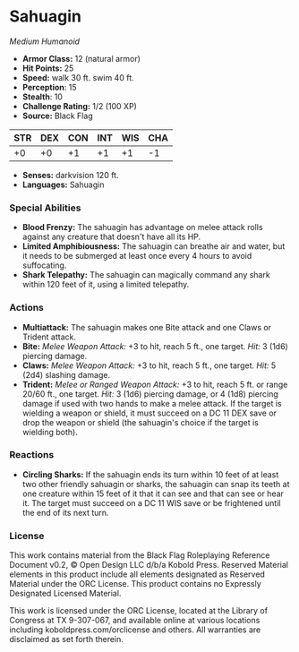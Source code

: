 # Sahuagin

*Medium* *Humanoid*

- **Armor Class:** 12 (natural armor)
- **Hit Points:** 25 
- **Speed:** walk 30 ft. swim 40 ft.
- **Perception**: 15
- **Stealth**: 10
- **Challenge Rating:** 1/2 (100 XP)
- **Source:** Black Flag

| STR | DEX | CON | INT | WIS | CHA |
| --- | --- | --- | --- | --- | --- |
| +0 | +0 | +1 | +1 | +1 | -1 |

- **Senses:** darkvision 120 ft.
- **Languages:** Sahuagin

### Special Abilities

- **Blood Frenzy:** The sahuagin has advantage on melee attack rolls against any creature that doesn't have all its HP.
- **Limited Amphibiousness:** The sahuagin can breathe air and water, but it needs to be submerged at least once every 4 hours to avoid suffocating.
- **Shark Telepathy:** The sahuagin can magically command any shark within 120 feet of it, using a limited telepathy.

### Actions

- **Multiattack:** The sahuagin makes one Bite attack and one Claws or Trident attack.
- **Bite:** _Melee Weapon Attack:_ +3 to hit, reach 5 ft., one target. _Hit:_ 3 (1d6) piercing damage.
- **Claws:** _Melee Weapon Attack:_ +3 to hit, reach 5 ft., one target. _Hit:_ 5 (2d4) slashing damage.
- **Trident:** _Melee or Ranged Weapon Attack:_ +3 to hit, reach 5 ft. or range 20/60 ft., one target. _Hit:_ 3 (1d6) piercing damage, or 4 (1d8) piercing damage if used with two hands to make a melee attack. If the target is wielding a weapon or shield, it must succeed on a DC 11 DEX save or drop the weapon or shield (the sahuagin's choice if the target is wielding both).

### Reactions

- **Circling Sharks:** If the sahuagin ends its turn within 10 feet of at least two other friendly sahuagin or sharks, the sahuagin can snap its teeth at one creature within 15 feet of it that it can see and that can see or hear it. The target must succeed on a DC 11 WIS save or be frightened until the end of its next turn.


### License

This work contains material from the Black Flag Roleplaying Reference Document v0.2, © Open Design LLC d/b/a Kobold Press. Reserved Material elements in this product include all elements designated as Reserved Material under the ORC License. This product contains no Expressly Designated Licensed Material.

This work is licensed under the ORC License, located at the Library of Congress at TX 9-307-067, and available online at various locations including koboldpress.com/orclicense and others. All warranties are disclaimed as set forth therein.
